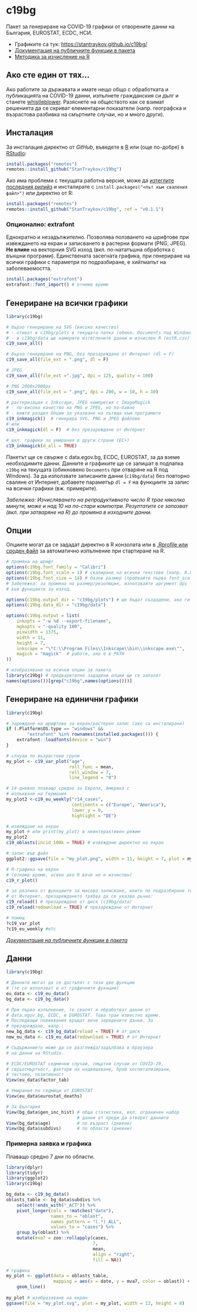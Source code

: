 # c19bg

Пакет за генериране на COVID-19 графики от отворените данни на България, EUROSTAT, ECDC, НСИ.

* Графиките са тук: https://stantraykov.github.io/c19bg/
* [Документация на публичните функции в пакета](https://stantraykov.github.io/c19bg/docs/reference/index.html)
* [Методика за изчисление на R](https://github.com/StanTraykov/C19_BG/wiki/%D0%9C%D0%B5%D1%82%D0%BE%D0%B4%D0%B8%D0%BA%D0%B0-%D0%B7%D0%B0-%D0%B8%D0%B7%D1%87%D0%B8%D1%81%D0%BB%D0%B5%D0%BD%D0%B8%D0%B5-%D0%BD%D0%B0-R)

## Ако сте един от тях...

Ако работите за държавата и имате нещо общо с обработката и публикацията на COVID-19 данни, изпълнете гражданския си дълг и станете [whistleblower](https://bg.wikipedia.org/wiki/%D0%A0%D0%B0%D0%B7%D0%BE%D0%B1%D0%BB%D0%B8%D1%87%D0%B8%D1%82%D0%B5%D0%BB). Разяснете на обществото как се взимат решенията да се скриват елементарни показатели (напр. географска и възрастова разбивка на смъртните случаи, но и много други).

## Инсталация

За инсталация директно от *GitHub*, въведете в [R](https://www.r-project.org/) или (още по-добре) в [RStudio](https://rstudio.com/):

```R
install.packages("remotes")
remotes::install_github("StanTraykov/c19bg")
```

Ако има проблеми с текущата работна версия, може да [изтеглите последния рилийз](https://github.com/StanTraykov/c19bg/releases/latest) и инсталирате с 
`install.packages("<път към сваления файл>")` или директно от R:

```R
install.packages("remotes")
remotes::install_github("StanTraykov/c19bg", ref = "v0.1.1")
```

### Опционално: extrafont

Еднократно и незадължително. Позволява ползването на шрифтове при извеждането на екран и записването в растерни формати (PNG, JPEG). **Не влияе** на векторния SVG изход (вкл. по-нататъшна обработка с външни програми). Единствената засегната графика, при генериране на всички графики с параметри по подразбиране, е хийтмапът на заболеваемостта.

```R
install.packages("extrafont")
extrafont::font_import() # отнема време
```

## Генериране на всички графики

```R
library(c19bg)

# бързо генериране на SVG (високо качество)
# - отиват в c19bg/plots в текущата папка (обикн. Documents под Windows)
# - в c19bg/data ще намерите изтеглените данни и изчислен R (estR.csv)
c19_save_all()

# бързо генериране на PNG, без презареждане от Интернет (dl = F)
c19_save_all(file_ext = ".png", dl = F)

# JPEG
c19_save_all(file_ext =".jpg", dpi = 125, quality = 100)

# PNG 2000x2000px
c19_save_all(file_ext = ".png", dpi = 200, w = 10, h = 10)

# растеризация с Inkscape, JPEG компресия с ImageMagick
# - по-високо качество на PNG и JPEG, но по-бавно
# - вижте раздел Опции за указване на пътища към програмите
c19_inkmagick()  # генерира SVG, PNG и JPEG файлове
# или
c19_inkmagick(dl = F)  # без презареждане от Интернет

# вкл. графики за умирания в други страни (ЕС+)
c19_inkmagick(d_all = TRUE)
```

Пакетът ще се свърже с data.egov.bg, ECDC, EUROSTAT, за да вземе необходимите данни. Данните и графиките ще се запишат в подпапка `c19bg` на текущата (обикновено `Documents` при отваряне на R под Windows). За да използвате записаните данни (`c19bg/data`) без повторно сваляне от Интернет, добавете параметър `dl = F` на функциите за запис на всички графики (вж. примерите).

*Забележка: Изчисляването на репродуктивното число R трае няколко минути, може и над 10 на по-стари компютри. Резултатите се запазват (вкл. при затваряне на R) до промяна в изходните данни.*

## Опции

Опциите могат да се зададат директно в R конзолата или в [.Rprofile или сроден файл](https://support.rstudio.com/hc/en-us/articles/360047157094-Managing-R-with-Rprofile-Renviron-Rprofile-site-Renviron-site-rsession-conf-and-repos-conf) за автоматично изпълнение при стартиране на R.

```R
# промяна на шрифт
options(c19bg.font_family = "Calibri")
options(c19bg.font_scale = 1) # скалиране на всички текстове (напр. 0.8, 1.1)
options(c19bg.font_size = 14) # базов размер (пробвайте първо font_scale)
# Забележка: за промяна на размер/резолюция, използвайте аргумент dpi
# във функциите за изход.

options(c19bg.output_dir = "c19bg/plots") # ще бъдат създадени, ако ги няма
options(c19bg.data_dir = "c19bg/data")

options(c19bg.output = list(
    inkopts = "-w %d --export-filename",
    mgkopts = "-quality 100",
    pixwidth = 1375,
    width = 11,
    height = 7,
    inkscape = "\"C:\\Program Files\\Inkscape\\bin\\inkscape.exe\"",
    magick = "magick"  # работи, ако е в PATH
))

# изобразяване на всички опции за пакета
library(c19bg) # предварително зададени опции ще се запазят
names(options())[grep("c19bg",names(options()))]
```

## Генериране на единични графики

```R
library(c19bg)

# зареждане на шрифтове за екран/растерен запис (ако са инсталирани)
if (.Platform$OS.type == "windows" &&
        "extrafont" %in% rownames(installed.packages())) {
    extrafont::loadfonts(device = "win")
}

# слчуаи по възрастови групи
my_plot <- c19_var_plot("age",
                        roll_func = mean,
                        roll_window = 7,
                        line_legend = "0")

# 14-дневно плаващо средно за Европа, Америка с
# изпъкване на Германия
my_plot2 <-c19_eu_weekly("r14_cases",
                         continents = c("Europe", "America"),
                         lower_y = 0,
                         highlight = "DE")

# извеждане на екран
my_plot # или print(my_plot) в неинтерактивен режим
my_plot2
c19_oblasts(incid_100k = TRUE) # извеждане директно на екран

# запис във файл
ggplot2::ggsave(file = "my_plot.png", width = 11, height = 7, plot = my_plot)

# R-графика на екран
# (отнема време, освен ако R вече не е изчислен)
c19_r_plot()

# за разлика от функциите за масово записване, които по подразбиране теглят
# от Интернет, презареждането трябва да се указва ръчно:
c19_reload() # презареждане от диск (c19bg/data)
c19_reload(redownload = TRUE) # презареждане от Интернет

# помощ
?c19_var_plot
?c19_eu_weekly #etc
```
*[Документация на публичните функции в пакета](https://stantraykov.github.io/c19bg/docs/reference/index.html)*

## Данни
```R
library(c19bg)

# Данните могат да се достъпят с тези две функции
# (те се използват и от графичните фукнции)
eu_data <- c19_eu_data()
bg_data <- c19_bg_data()

# При първо изпълнение, те свалят и обработват данни от
# data.egov.bg, ECDC, и EUROSTAT. Това трае известно време.
# Последващи повиквания връщат вече заредените данни. За
# презареждане, напр.:
new_bg_data <- c19_bg_data(reload = TRUE) # от диск
new_eu_data <- c19_eu_data(redownload = TRUE) # от Интернет

# Съдържанието може да се разглежда/задълбава в браузера
# на данни на RStudio.

# ECDC/EUROSTAT седмични случаи, смъртни случаи от COVID-19,
# свръхсмъртност, фактори на надвишаване, брой хоспитализирани,
# тестове, позитивност
View(eu_data$factor_tab)

# Умирания по седмици от EUROSTAT
View(eu_data$eurostat_deaths)

# За България
View(bg_data$gen_inc_hist) # обща статистика, вкл. ограничен набор
                           # данни от преди да отворят данните
View(bg_data$age)          # по възраст (днвени)
View(bg_data$subdivs)      # по области (дневни)
```

### Примерна заявка и графика

Плаващо средно 7 дни по области.

```R
library(dplyr)
library(tidyr)
library(ggplot2)
library(c19bg)

bg_data <- c19_bg_data()
oblasts_table <- bg_data$subdivs %>%
    select(!ends_with("_ACT")) %>%
    pivot_longer(cols = !matches("date"),
                 names_to = "oblast",
                 names_pattern = "(.*)_ALL",
                 values_to = "cases") %>%
    group_by(oblast) %>%
    mutate(mva7 = zoo::rollapply(cases,
                                 7,
                                 mean,
                                 align = "right",
                                 fill = NA))

# графика
my_plot <- ggplot(data = oblasts_table,
                  mapping = aes(x = date, y = mva7, color = oblast)) +
    geom_line()
    
my_plot # изобразяване на екран
ggsave(file = "my_plot.svg", plot = my_plot, width = 13, height = 8)
```

